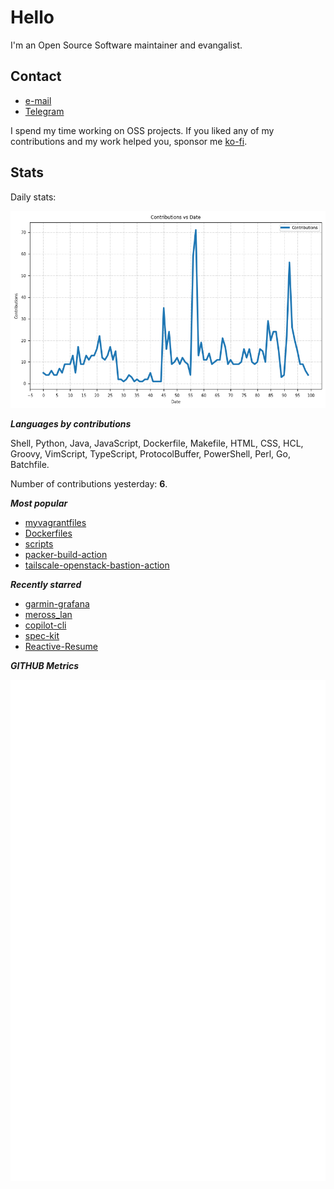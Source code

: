 
# Hello

I'm an Open Source Software maintainer and evangalist.

## Contact

- [e-mail](mailto:askb23@gmail.com)
- [Telegram]()

I spend my time working on OSS projects. If you liked any of
my contributions and my work helped you, sponsor me [ko-fi](https://ko-fi.com/askb23).

## Stats

Daily stats:

![contributions graph](graph.png)

***Languages by contributions***

Shell, Python, Java, JavaScript, Dockerfile, Makefile, HTML, CSS, HCL, Groovy, VimScript, TypeScript, ProtocolBuffer, PowerShell, Perl, Go, Batchfile.

Number of contributions yesterday: **6**.

***Most popular***

- [myvagrantfiles](https://github.com/askb/myvagrantfiles)
- [Dockerfiles](https://github.com/askb/Dockerfiles)
- [scripts](https://github.com/askb/scripts)
- [packer-build-action](https://github.com/askb/packer-build-action)
- [tailscale-openstack-bastion-action](https://github.com/askb/tailscale-openstack-bastion-action)

***Recently starred***

- [garmin-grafana](https://github.com/arpanghosh8453/garmin-grafana)
- [meross_lan](https://github.com/krahabb/meross_lan)
- [copilot-cli](https://github.com/github/copilot-cli)
- [spec-kit](https://github.com/github/spec-kit)
- [Reactive-Resume](https://github.com/AmruthPillai/Reactive-Resume)

***GITHUB Metrics***

![Metrics](https://github.com/askb/askb/blob/main/github-metrics.svg)



